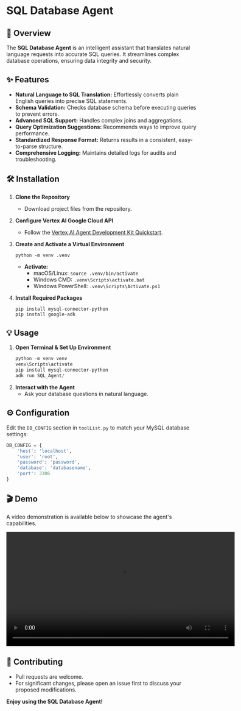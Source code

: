 # SQL Database Agent

## 🚀 Overview

The **SQL Database Agent** is an intelligent assistant that translates natural language requests into accurate SQL queries. It streamlines complex database operations, ensuring data integrity and security.

## ✨ Features

- **Natural Language to SQL Translation:** Effortlessly converts plain English queries into precise SQL statements.
- **Schema Validation:** Checks database schema before executing queries to prevent errors.
- **Advanced SQL Support:** Handles complex joins and aggregations.
- **Query Optimization Suggestions:** Recommends ways to improve query performance.
- **Standardized Response Format:** Returns results in a consistent, easy-to-parse structure.
- **Comprehensive Logging:** Maintains detailed logs for audits and troubleshooting.

## 🛠️ Installation

1. **Clone the Repository**
   - Download project files from the repository.

2. **Configure Vertex AI Google Cloud API**
   - Follow the [Vertex AI Agent Development Kit Quickstart](https://cloud.google.com/vertex-ai/generative-ai/docs/agent-development-kit/quickstart).

3. **Create and Activate a Virtual Environment**
   ```shell
   python -m venv .venv
   ```
   - **Activate:**
     - macOS/Linux: `source .venv/bin/activate`
     - Windows CMD: `.venv\Scripts\activate.bat`
     - Windows PowerShell: `.venv\Scripts\Activate.ps1`

4. **Install Required Packages**
   ```shell
   pip install mysql-connector-python
   pip install google-adk
   ```

## 💡 Usage

1. **Open Terminal & Set Up Environment**
   ```powershell
   python -m venv venv
   venv\Scripts\activate
   pip install mysql-connector-python
   adk run SQL_Agent/
   ```
2. **Interact with the Agent**
   - Ask your database questions in natural language.

## ⚙️ Configuration

Edit the `DB_CONFIG` section in `toolList.py` to match your MySQL database settings:

```python
DB_CONFIG = {
    'host': 'localhost',
    'user': 'root',
    'password': 'password',
    'database': 'databasename',
    'port': 3306
}
```

## 🎬 Demo

A video demonstration is available below to showcase the agent's capabilities.
<!-- Video demo section will be shown here --> <div align="center"> <video width="600" controls> <source src="https://github.com/anonymousminati/SQL-agent/blob/main/SQL%20AGENT%20-%20Made%20with%20Clipchamp.mp4" type="video/mp4"> Your browser does not support the video tag. </video> </div>
  


## 🤝 Contributing

- Pull requests are welcome.
- For significant changes, please open an issue first to discuss your proposed modifications.

**Enjoy using the SQL Database Agent!**